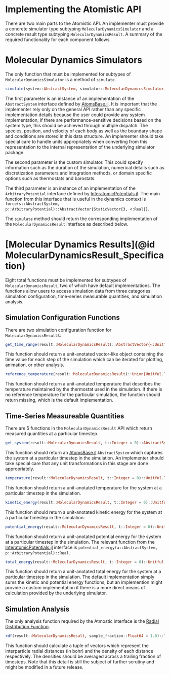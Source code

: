 # Implementing the Atomistic API

There are two main parts to the Atomistic API. An implementer must provide a concrete simulator type subtyping `MolecularDynamicsSimulator` and a concrete result type subtyping `MolecularDynamicsResult`. A summary of the required functionality for each component follows.

# Molecular Dynamics Simulators

The only function that must be implemented for subtypes of `MolecularDynamicsSimulator` is a method of `simulate`.

```julia
simulate(system::AbstractSystem, simulator::MolecularDynamicsSimulator, potential::ArbitraryPotential)::MolecularDynamicsResult
```

The first parameter is an instance of an implementation of the `AbstractSystem` interface defined by [AtomsBase.jl](https://github.com/JuliaMolSim/AtomsBase.jl). It is important that the implementer rely only on the general API rather than any specific implementation details because the user could provide any system implementation; if there are performance-sensitive decisions based on the system type, this should be achieved through multiple dispatch. The species, position, and velocity of each body as well as the boundary shape and conditions are stored in this data structure. An implementer should take special care to handle units appropriately when converting from this representation to the internal representation of the underlying simulator package.

The second parameter is the custom simulator. This could specify information such as the duration of the simulation, numerical details such as discretization parameters and integration methods, or domain specific options such as thermostats and barostats.

The third parameter is an instance of an implementation of the `ArbitraryPotential` interface defined by [InteratomicPotentials.jl](https://github.com/cesmix-mit/InteratomicPotentials.jl). The main function from this interface that is useful in the dynamics context is `force(s::AbstractSystem, p::ArbitraryPotential)::AbstractVector{StaticVector{3, <:Real}}`.

The `simulate` method should return the corresponding implementation of the `MolecularDynamicsResult` interface as described below.

# [Molecular Dynamics Results](@id MolecularDynamicsResult_Specification)

Eight total functions must be implemented for subtypes of `MolecularDynamicsResult`, two of which have default implementations. The functions allow users to access simulation data from three categories: simulation configuration, time-series measurable quantities, and simulation analysis.

## Simulation Configuration Functions

There are two simulation configuration function for `MolecularDynamicsResult`s:

```julia
get_time_range(result::MolecularDynamicsResult)::AbstractVector{<:Unitful.Time}
```

This function should return a unit-anotated vector-like object containing the time value for each step of the simulation which can be iterated for plotting, animation, or other analysis.

```julia
reference_temperature(result::MolecularDynamicsResult)::Union{Unitful.Temperature,Missing}
```

This function should return a unit-anotated temperature that describes the temperature maintained by the thermostat used in the simulation. If there is no reference temperature for the particular simulation, the function should return missing, which is the default implementation.

## Time-Series Measureable Quantities

There are 5 functions in the `MolecularDynamicsResult` API which return measured quantities at a particular timestep.

```julia
get_system(result::MolecularDynamicsResult, t::Integer = 0)::AbstractSystem
```

This function should return an [AtomsBase.jl](https://github.com/JuliaMolSim/AtomsBase.jl) `AbstractSystem` which captures the system at a particular timestep in the simulation. An implementer should take special care that any unit transformations in this stage are done appropriately.

```julia
temperature(result::MolecularDynamicsResult, t::Integer = 0)::Unitful.Temperature
```

This function should return a unit-anotated temperature for the system at a particular timestep in the simulation.

```julia
kinetic_energy(result::MolecularDynamicsResult, t::Integer = 0)::Unitful.Energy
```

This function should return a unit-anotated kinetic energy for the system at a particular timestep in the simulation.

```julia
potential_energy(result::MolecularDynamicsResult, t::Integer = 0)::Unitful.Energy
```

This function should return a unit-anotated potential energy for the system at a particular timestep in the simulation. The relevant function from the [InteratomicPotentials.jl](https://github.com/cesmix-mit/InteratomicPotentials.jl) interface is `potential_energy(a::AbstractSystem, p::ArbitraryPotential)::Real`.

```julia
total_energy(result::MolecularDynamicsResult, t::Integer = 0)::Unitful.Energy
```

This function should return a unit-anotated total energy for the system at a particular timestep in the simulation. The default implementation simply sums the kinetic and potential energy functions, but an implemention might provide a custom implementation if there is a more direct means of calculation provided by the underlying simulator.

## Simulation Analysis

The only analysis function required by the Atmostic interface is the [Radial Distribution Function](https://en.wikipedia.org/wiki/Radial_distribution_function).

```julia
rdf(result::MolecularDynamicsResult, sample_fraction::Float64 = 1.0)::Tuple{AbstractVector{<:Real},AbstractVector{<:Real}}
```

This function should calculate a tuple of vectors which represent the interparticle radial distances (in bohr) and the density of each distance respectively. The densities should be averaged across a trailing fraction of timesteps. Note that this detail is still the subject of further scrutiny and might be modified in a future release.
